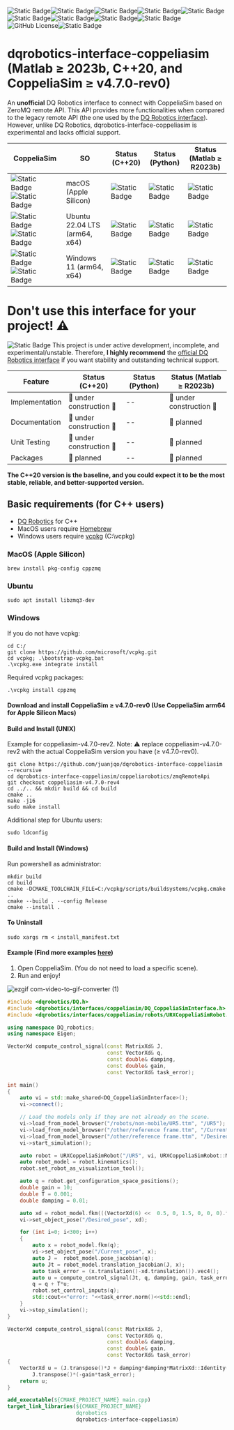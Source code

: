 ![Static Badge](https://img.shields.io/badge/status-experimental-critical)![Static Badge](https://img.shields.io/badge/Platform-Apple_silicon-magenta)![Static Badge](https://img.shields.io/badge/Tested-Apple)![Static Badge](https://img.shields.io/badge/Platform-Ubuntu_x64-orange)![Static Badge](https://img.shields.io/badge/tested-green)![Static Badge](https://img.shields.io/badge/Platform-Windows_11-blue)![Static Badge](https://img.shields.io/badge/tested-green)![Static Badge](https://img.shields.io/badge/CoppeliaSim-4.7.0--rev0-orange)![Static Badge](https://img.shields.io/badge/Written_in-C%2B%2B20-blue)![GitHub License](https://img.shields.io/github/license/juanjqo/cpp-interface-coppeliasim)![Static Badge](https://img.shields.io/badge/based_on-ZeroMQ_remote_API-blue)





# dqrobotics-interface-coppeliasim (Matlab ≥ 2023b, C++20, and CoppeliaSim ≥ v4.7.0-rev0)

An **unofficial** DQ Robotics interface to connect with CoppeliaSim based on ZeroMQ remote API. This API provides more functionalities when compared to the legacy remote API (the one used by the [DQ Robotics interface](https://github.com/dqrobotics/cpp-interface-vrep)). However, unlike DQ Robotics, dqrobotics-interface-coppeliasim is experimental and lacks official support. 

| CoppeliaSim  | SO | Status (C++20) | Status (Python) |  Status (Matlab ≥ R2023b) |
| ------------- | ------------- |------------- |------------- |------------- |
| ![Static Badge](https://img.shields.io/badge/CS-4.7.0--rev0-orange)![Static Badge](https://img.shields.io/badge/arm64-blue)| macOS (Apple Silicon) | ![Static Badge](https://img.shields.io/badge/beta-yellow)|![Static Badge](https://img.shields.io/badge/unsupported-gray)|![Static Badge](https://img.shields.io/badge/pre--alpha-red)|
| ![Static Badge](https://img.shields.io/badge/CS-4.7.0--rev0-orange)![Static Badge](https://img.shields.io/badge/x64-blue)   | Ubuntu 22.04 LTS (arm64, x64) |  ![Static Badge](https://img.shields.io/badge/alpha-red)|![Static Badge](https://img.shields.io/badge/unsupported-gray)|![Static Badge](https://img.shields.io/badge/pre--alpha-red)|
| ![Static Badge](https://img.shields.io/badge/CS-4.7.0--rev0-orange)![Static Badge](https://img.shields.io/badge/x64-blue)   | Windows 11 (arm64, x64)  |  ![Static Badge](https://img.shields.io/badge/alpha-red) | ![Static Badge](https://img.shields.io/badge/unsupported-gray)|![Static Badge](https://img.shields.io/badge/pre--alpha-red)|


# Don't use this interface for your project! :warning:

![Static Badge](https://img.shields.io/badge/warning-yellow)
This project is under active development, incomplete, and experimental/unstable. Therefore, **I highly recommend** the [official DQ Robotics interface](https://github.com/dqrobotics/cpp-interface-vrep) if you want stability and outstanding technical support. 

| Feature  | Status (C++20) | Status (Python) |  Status (Matlab ≥ R2023b) |
| -------- | -------------- |---------------- |-------------------------- |
|  Implementation | :construction: under construction :rocket:| -- | :construction: under construction :turtle: |
| Documentation | :construction: under construction :rocket: | -- | :pushpin: planned |
| Unit Testing | :construction: under construction :rocket: | -- | :pushpin: planned|
| Packages | :pushpin: planned | -- | :pushpin: planned |

**The C++20 version is the baseline, and you could expect it to be the most stable, reliable, and better-supported version.**





## Basic requirements (for C++ users)

- [DQ Robotics](https://github.com/dqrobotics/cpp) for C++
- MacOS users require [Homebrew](https://brew.sh/)
- Windows users require [vcpkg](https://vcpkg.io/en/index.html) (C:\vcpkg)


### MacOS (Apple Silicon)

```shell
brew install pkg-config cppzmq
```
### Ubuntu 
```shell
sudo apt install libzmq3-dev
```

### Windows 

If you do not have vcpkg:

```shell
cd C:/
git clone https://github.com/microsoft/vcpkg.git
cd vcpkg; .\bootstrap-vcpkg.bat
.\vcpkg.exe integrate install
```
Required vcpkg packages:

```shell
.\vcpkg install cppzmq
```


#### Download and install CoppeliaSim ≥ v4.7.0-rev0 (Use CoppeliaSim arm64 for Apple Silicon Macs)

#### Build and Install (UNIX)

Example for coppeliasim-v4.7.0-rev2. Note: :warning: replace coppeliasim-v4.7.0-rev2 with the actual CoppeliaSim version you have (≥ v4.7.0-rev0). 

```shell
git clone https://github.com/juanjqo/dqrobotics-interface-coppeliasim --recursive
cd dqrobotics-interface-coppeliasim/coppeliarobotics/zmqRemoteApi
git checkout coppeliasim-v4.7.0-rev4
cd ../.. && mkdir build && cd build
cmake ..
make -j16
sudo make install
```

Additional step for Ubuntu users:
```shell
sudo ldconfig
```

#### Build and Install (Windows)

Run powershell as administrator:

```shell
mkdir build
cd build
cmake -DCMAKE_TOOLCHAIN_FILE=C:/vcpkg/scripts/buildsystems/vcpkg.cmake ..
cmake --build . --config Release
cmake --install .
```

#### To Uninstall 

```shell
sudo xargs rm < install_manifest.txt
```


#### Example (Find more examples [here](https://github.com/juanjqo/dqrobotics-interface-coppeliasim-examples))

1) Open CoppeliaSim. (You do not need to load a specific scene).
2) Run and enjoy!

![ezgif com-video-to-gif-converter (1)](https://github.com/juanjqo/cpp-interface-coppeliasim/assets/23158313/c916025a-de3d-4058-8edf-14976d23584a)

```cpp
#include <dqrobotics/DQ.h>
#include <dqrobotics/interfaces/coppeliasim/DQ_CoppeliaSimInterface.h>
#include <dqrobotics/interfaces/coppeliasim/robots/URXCoppeliaSimRobot.h>

using namespace DQ_robotics;
using namespace Eigen;

VectorXd compute_control_signal(const MatrixXd& J,
                                const VectorXd& q,
                                const double& damping,
                                const double& gain,
                                const VectorXd& task_error);

int main()
{
    auto vi = std::make_shared<DQ_CoppeliaSimInterface>();
    vi->connect();

    // Load the models only if they are not already on the scene.
    vi->load_from_model_browser("/robots/non-mobile/UR5.ttm", "/UR5");
    vi->load_from_model_browser("/other/reference frame.ttm", "/Current_pose");
    vi->load_from_model_browser("/other/reference frame.ttm", "/Desired_pose");
    vi->start_simulation();

    auto robot = URXCoppeliaSimRobot("/UR5", vi, URXCoppeliaSimRobot::MODEL::UR5);
    auto robot_model = robot.kinematics();
    robot.set_robot_as_visualization_tool();

    auto q = robot.get_configuration_space_positions();
    double gain = 10;
    double T = 0.001;
    double damping = 0.01;

    auto xd = robot_model.fkm(((VectorXd(6) <<  0.5, 0, 1.5, 0, 0, 0).finished()));
    vi->set_object_pose("/Desired_pose", xd);

    for (int i=0; i<300; i++)
    {
        auto x = robot_model.fkm(q);
        vi->set_object_pose("/Current_pose", x);
        auto J =  robot_model.pose_jacobian(q);
        auto Jt = robot_model.translation_jacobian(J, x);
        auto task_error = (x.translation()-xd.translation()).vec4();
        auto u = compute_control_signal(Jt, q, damping, gain, task_error);
        q = q + T*u;
        robot.set_control_inputs(q);
        std::cout<<"error: "<<task_error.norm()<<std::endl;
    }
    vi->stop_simulation();
}

VectorXd compute_control_signal(const MatrixXd& J,
                                const VectorXd& q,
                                const double& damping,
                                const double& gain,
                                const VectorXd& task_error)
{
    VectorXd u = (J.transpose()*J + damping*damping*MatrixXd::Identity(q.size(), q.size())).inverse()*
        J.transpose()*(-gain*task_error);
    return u;
}
```


```cmake
add_executable(${CMAKE_PROJECT_NAME} main.cpp)
target_link_libraries(${CMAKE_PROJECT_NAME}
                      dqrobotics
                      dqrobotics-interface-coppeliasim)
```






